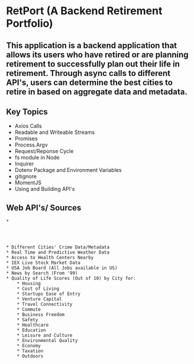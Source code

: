 # RetPort (A Backend Retirement Portfolio) 

## This application is a backend application that allows its users who have retired or are planning retirement to successfully plan out their life in retirement. Through async calls to different API's, users can determine the best cities to retire in based on aggregate data and metadata. 



## Key Topics 
  * Axios Calls
  * Readable and Writeable Streams 
  * Promises 
  * Process.Argv 
  * Request/Reponse Cycle 
  * fs module in Node
  * Inquirer
  * Dotenv Package and Environment Variables 
  * gitignore
  * MomentJS 
  * Using and Building API's 

  ## Web API's/ Sources
    * 




	* Different Cities' Crime Data/Metadata
	* Real Time and Predictive Weather Data
	* Access to Health Centers Nearby
	* IEX Live Stock Market Data
	* USA Job Board (All Jobs available in US)
	* News by Search (From '99)
	* Quality of Life Scores (Out of 10) by City for: 
		* Housing 
		* Cost of Living 
		* Startups Ease of Entry 
		* Venture Capital 
		* Travel Connectivity 
		* Commute 
		* Business Freedom 
		* Safety
		* Healthcare 
		* Education
		* Leisure and Culture
		* Environmental Quality
		* Economy
		* Taxation
		* Outdoors
